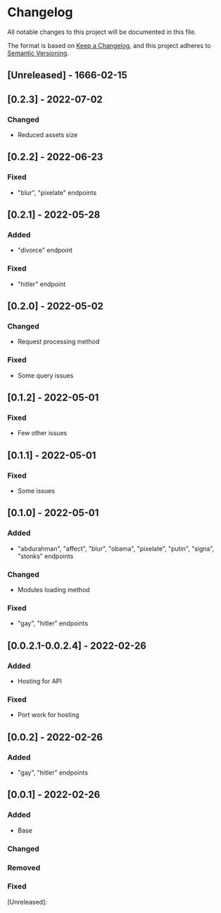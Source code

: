 # Changelog
All notable changes to this project will be documented in this file.

The format is based on [Keep a Changelog](https://keepachangelog.com/en/1.0.0/),
and this project adheres to [Semantic Versioning](https://semver.org/spec/v2.0.0.html).

## [Unreleased] - 1666-02-15

## [0.2.3] - 2022-07-02

### Changed
- Reduced assets size

## [0.2.2] - 2022-06-23

### Fixed
- "blur", "pixelate" endpoints

## [0.2.1] - 2022-05-28

### Added
- "divorce" endpoint

### Fixed
- "hitler" endpoint

## [0.2.0] - 2022-05-02

### Changed
- Request processing method

### Fixed
- Some query issues

## [0.1.2] - 2022-05-01

### Fixed
- Few other issues

## [0.1.1] - 2022-05-01

### Fixed
- Some issues

## [0.1.0] - 2022-05-01

### Added
- "abdurahman", "affect", "blur", "obama", "pixelate", "putin", "signa", "stonks" endpoints

### Changed
- Modules loading method

### Fixed
- "gay", "hitler" endpoints

## [0.0.2.1-0.0.2.4] - 2022-02-26

### Added
- Hosting for API

### Fixed
- Port work for hosting

## [0.0.2] - 2022-02-26

### Added
- "gay", "hitler" endpoints

## [0.0.1] - 2022-02-26

### Added
- Base

### Changed

### Removed

### Fixed

[Unreleased]:


